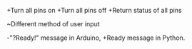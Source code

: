+Turn all pins on
+Turn all pins off
+Return status of all pins

~Different method of user input

-"?Ready!" message in Arduino, +Ready message in Python.